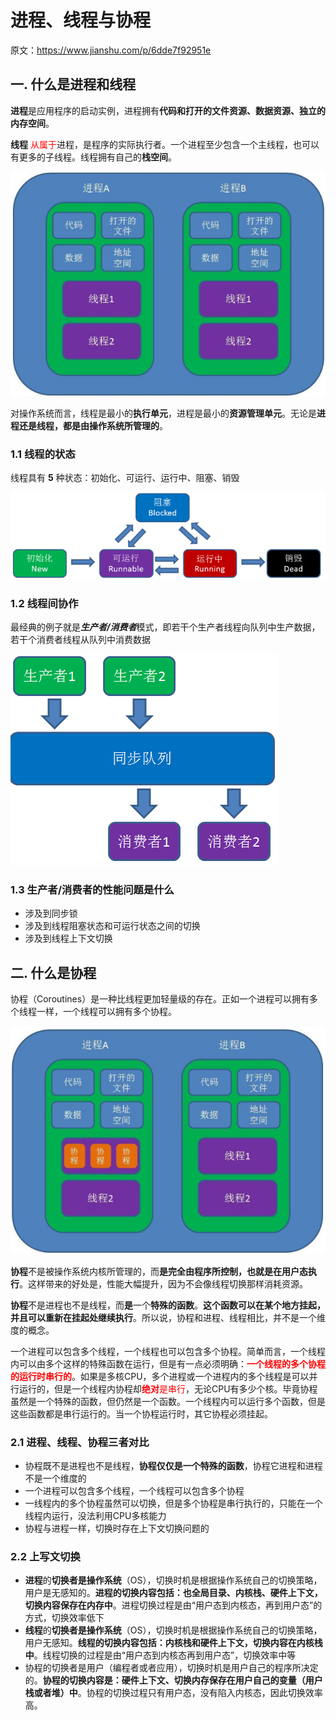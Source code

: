 # 进程、线程与协程

原文：https://www.jianshu.com/p/6dde7f92951e



## 一. 什么是进程和线程

**进程**是应用程序的启动实例，进程拥有**代码和打开的文件资源、数据资源、独立的内存空间**。

**线程** <font color='red'>从属于</font>进程，是程序的实际执行者。一个进程至少包含一个主线程，也可以有更多的子线程。线程拥有自己的**栈空间**。

![1](./images/Process_Thread_Coroutine/1.png)

对操作系统而言，线程是最小的**执行单元**，进程是最小的**资源管理单元**。无论是**进程还是线程，都是由操作系统所管理的**。

### 1.1 线程的状态

线程具有 **5** 种状态：初始化、可运行、运行中、阻塞、销毁

![2](./images/Process_Thread_Coroutine/2.png)

### 1.2 线程间协作

最经典的例子就是***生产者/消费者***模式，即若干个生产者线程向队列中生产数据，若干个消费者线程从队列中消费数据

![3](./images/Process_Thread_Coroutine/3.png)

### 1.3 生产者/消费者的性能问题是什么

* 涉及到同步锁
* 涉及到线程阻塞状态和可运行状态之间的切换
* 涉及到线程上下文切换

## 二. 什么是协程

协程（Coroutines）是一种比线程更加轻量级的存在。正如一个进程可以拥有多个线程一样，一个线程可以拥有多个协程。

![4](./images/Process_Thread_Coroutine/4.png)

**协程**不是被操作系统内核所管理的，而**是完全由程序所控制，也就是在用户态执行**。这样带来的好处是，性能大幅提升，因为不会像线程切换那样消耗资源。

**协程**不是进程也不是线程，而**是**一个**特殊的函数**。**这个函数可以在某个地方挂起，并且可以重新在挂起处继续执行**。所以说，协程和进程、线程相比，并不是一个维度的概念。

一个进程可以包含多个线程，一个线程也可以包含多个协程。简单而言，一个线程内可以由多个这样的特殊函数在运行，但是有一点必须明确：<font color='red'>**一个线程的多个协程的运行时串行的**</font>。如果是多核CPU，多个进程或一个进程内的多个线程是可以并行运行的，但是一个线程内协程却<font color='red'>**绝对**是串行</font>，无论CPU有多少个核。毕竟协程虽然是一个特殊的函数，但仍然是一个函数。一个线程内可以运行多个函数，但是这些函数都是串行运行的。当一个协程运行时，其它协程必须挂起。

### 2.1 进程、线程、协程三者对比

* 协程既不是进程也不是线程，**协程仅仅是一个特殊的函数**，协程它进程和进程不是一个维度的
* 一个进程可以包含多个线程，一个线程可以包含多个协程
* 一线程内的多个协程虽然可以切换，但是多个协程是串行执行的，只能在一个线程内运行，没法利用CPU多核能力
* 协程与进程一样，切换时存在上下文切换问题的

### 2.2 上写文切换

* **进程**的**切换者是操作系统**（OS），切换时机是根据操作系统自己的切换策略，用户是无感知的。**进程的切换内容包括：也全局目录、内核栈、硬件上下文，切换内容保存在内存中**。进程切换过程是由“用户态到内核态，再到用户态”的方式，切换效率低下
* **线程**的**切换者是操作系统**（OS），切换时机是根据操作系统自己的切换策略，用户无感知。**线程的切换内容包括：内核栈和硬件上下文，切换内容在内核栈中**。线程切换的过程是由“用户态到内核态再到用户态”，切换效率中等
* 协程的切换者是用户（编程者或者应用），切换时机是用户自己的程序所决定的。**协程的切换内容是：硬件上下文、切换内存保存在用户自己的变量（用户栈或者堆）中**。协程的切换过程只有用户态，没有陷入内核态，因此切换效率高。



